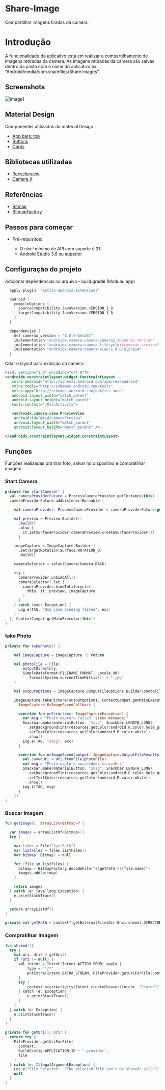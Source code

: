 # Share-Image

Compartilhar imagens tiradas da camera.

# Introdução

A funcionalidade do aplicativo está em realizar o compartilhamento de imagens retiradas da camera.
As imagens retiradas da camera são salvas dentro da pasta com o nome do aplicativo ex: “Android/media/com.sharefiles/Share Images”.

## Screenshots

![image1](screenshots/image_animada.gif "Gif animado")

## Material Design

Componentes utilizados do material Design :

- [App bars: top](https://material.io/components/app-bars-top)
- [Buttons](https://material.io/components/buttons)
- [Cards](https://material.io/components/cards)

## Bibliotecas utilizadas

- [Recyclerview](https://developer.android.com/guide/topics/ui/layout/recyclerview)
- [Camera X](https://developer.android.com/training/camerax)

## Referências

- [Bitmap](https://developer.android.com/reference/android/graphics/Bitmap)
- [BitmapFactory](https://developer.android.com/reference/android/graphics/BitmapFactory)

## Passos para começar

- Pré-requisitos:

  - O nível mínimo de API com suporte é 21.
  - Android Studio 3.6 ou superior.

## Configuração do projeto

Adicionar depêndencias no arquivo - build.gradle (Module: app)

```gradle
  apply plugin: 'kotlin-android-extensions'

  android {
    compileOptions {
      sourceCompatibility JavaVersion.VERSION_1_8
      targetCompatibility JavaVersion.VERSION_1_8
    }
  }

  dependencies {
    def camerax_version = "1.0.0-beta07"
    implementation "androidx.camera:camera-camera2:$camerax_version"
    implementation "androidx.camera:camera-lifecycle:$camerax_version"
    implementation "androidx.camera:camera-view:1.0.0-alpha14"
  }
```

Criar o layout para exibição da camera.

```xml
<?xml version="1.0" encoding="utf-8"?>
<androidx.constraintlayout.widget.ConstraintLayout
   xmlns:android="http://schemas.android.com/apk/res/android"
   xmlns:tools="http://schemas.android.com/tools"
   xmlns:app="http://schemas.android.com/apk/res-auto"
   android:layout_width="match_parent"
   android:layout_height="match_parent"
   tools:context=".MainActivity">

   <androidx.camera.view.PreviewView
    android:id="@+id/cameraPreview"
    android:layout_width="match_parent"
    android:layout_height="match_parent" />

</androidx.constraintlayout.widget.ConstraintLayout>
```

## Funções

Funções realizadas pra tirar foto, salvar no dispositivo e compratilhar imagem:

### Start Camera

```kotlin
private fun startCamera() {
  val cameraProviderFuture = ProcessCameraProvider.getInstance(this)
  cameraProviderFuture.addListener(Runnable {

    val cameraProvider: ProcessCameraProvider = cameraProviderFuture.get()

    val preview = Preview.Builder()
      .build()
      .also {
        it.setSurfaceProvider(cameraPreview.createSurfaceProvider())
      }

    imageCapture = ImageCapture.Builder()
      .setTargetRotation(Surface.ROTATION_0)
      .build()

    cameraSelector = selectCamera(Camera.BACK)

    try {
      cameraProvider.unbindAll()
      cameraSelector?.let {
        cameraProvider.bindToLifecycle(
          this, it, preview, imageCapture
        )
      }
    } catch (exc: Exception) {
      Log.e(TAG, "Use case binding failed", exc)
    }
  }, ContextCompat.getMainExecutor(this))
}

```

### take Photo

```kotlin
private fun takePhoto() {

    val imageCapture = imageCapture ?: return

    val photoFile = File(
        outputDirectory,
        SimpleDateFormat(FILENAME_FORMAT, Locale.UK)
          .format(System.currentTimeMillis()) + ".jpg"
    )

    val outputOptions = ImageCapture.OutputFileOptions.Builder(photoFile).build()

    imageCapture.takePicture(outputOptions, ContextCompat.getMainExecutor(this), object :
      ImageCapture.OnImageSavedCallback {

      override fun onError(exc: ImageCaptureException) {
        var msg = "Photo capture failed: ${exc.message}"
        Snackbar.make(materialButton, "$msg", Snackbar.LENGTH_LONG)
          .setBackgroundTint(resources.getColor(android.R.color.holo_green_light))
          .setTextColor(resources.getColor(android.R.color.white))
          .show()
        Log.e(TAG, "$msg", exc)
      }

      override fun onImageSaved(output: ImageCapture.OutputFileResults) {
        val savedUri = Uri.fromFile(photoFile)
        val msg = "Photo capture succeeded: $savedUri"
        Snackbar.make(materialButton, "$msg", Snackbar.LENGTH_LONG)
          .setBackgroundTint(resources.getColor(android.R.color.holo_green_light))
          .setTextColor(resources.getColor(android.R.color.white))
          .show()
        Log.i(TAG, msg)
      }
    })
}


```

### Buscar Imagem

```kotlin
fun getImage(): ArrayList<Bitmap>? {

  var images = arrayListOf<Bitmap>()
  try {

    var files = File("$getPath")
    var listFiles = files.listFiles()
    var bitmap: Bitmap? = null

    for (file in listFiles) {
      bitmap = BitmapFactory.decodeFile("${getPath}/${file.name}")
      images.add(bitmap)
    }

    return images
  } catch (e: java.lang.Exception) {
    e.printStackTrace()
  }

  return arrayListOf()
}

private val getPath = context?.getExternalFilesDir(Environment.DIRECTORY_DOWNLOADS)


```

### Compratilhar Imagem

```kotlin
fun shared(){
  try {
    val uri: Uri? = getUri()
    if (uri != null) {
      val intent = Intent(Intent.ACTION_SEND).apply {
          type = "*/*"
          putExtra(Intent.EXTRA_STREAM, FileProvider.getUriForFile(context, BuildConfig.APPLICATION_ID + ".provider", file))
      }
      try {
          context.startActivity(Intent.createChooser(intent, "Shared"))
      } catch (e: Exception) {
          e.printStackTrace()
      }
    }
  } catch (e: Exception) {
    e.printStackTrace()
  }
}

private fun getUri(): Uri? {
  return try {
    FileProvider.getUriForFile(
      context,
      BuildConfig.APPLICATION_ID + ".provider",
      file
    )
  } catch (e: IllegalArgumentException) {
    Log.e("File Selector", "The selected file can't be shared: $file")
    null
  }
}
```
